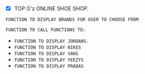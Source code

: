 + [x] TOP G'z ONLINE SHOE SHOP.

`FUNCTION TO DISPLAY BRANDS FOR USER TO CHOOSE FROM`

`FUNCTION TO CALL FUNCTIONS TO:`
- `FUNCTION TO DISPLAY JORDANS.`
- `FUNCTION TO DISPLAY NIKES`
- `FUNCTION TO DISPLAY VANS`
- `FUNCTION TO DISPLAY YEEZYS`
- `FUNCTION TO DISPLAY PRADAS`
